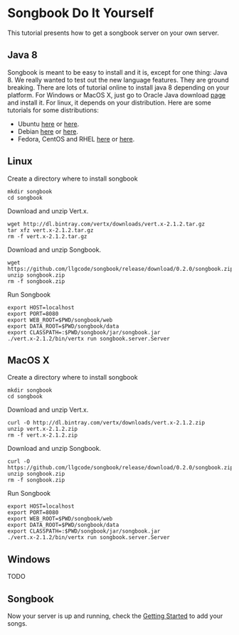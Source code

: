 Songbook Do It Yourself
=======================

This tutorial presents how to get a songbook server on your own server.

Java 8
------

Songbook is meant to be easy to install and it is, except for one thing: Java 8.
We really wanted to test out the new language features. 
They are ground breaking.
There are lots of tutorial online to install java 8 depending on your platform.
For Windows or MacOS X, just go to Oracle Java download [page](http://www.oracle.com/technetwork/java/javase/downloads/jre8-downloads-2133155.html) and install it.
For linux, it depends on your distribution. 
Here are some tutorials for some distributions:

* Ubuntu [here](http://ubuntuhandbook.org/index.php/2013/07/install-oracle-java-6-7-8-on-ubuntu-13-10/) or [here](http://www.devsniper.com/install-jdk-8-on-ubuntu/).
* Debian [here](http://linuxg.net/how-to-install-the-oracle-java-8-on-debian-wheezy-and-debian-jessie-via-repository/) or [here](http://tutorialforlinux.com/2014/03/26/how-to-install-oracle-jdk-8-on-debian-squeeze-6-32-64bit-easy-guide/).
* Fedora, CentOS and RHEL [here](http://tecadmin.net/install-java-8-on-centos-rhel-and-fedora/) or [here](http://tutorialforlinux.com/2014/03/16/how-to-install-oracle-jdk-8-on-fedora-16-17-18-19-20-21-3264bit-linux-easy-guide/).

 
Linux
-----

Create a directory where to install songbook

```Shell
mkdir songbook
cd songbook
```

Download and unzip Vert.x.

```Shell
wget http://dl.bintray.com/vertx/downloads/vert.x-2.1.2.tar.gz
tar xfz vert.x-2.1.2.tar.gz
rm -f vert.x-2.1.2.tar.gz
```

Download and unzip Songbook.

```Shell
wget https://github.com/llgcode/songbook/release/download/0.2.0/songbook.zip
unzip songbook.zip
rm -f songbook.zip
```

Run Songbook

```Shell
export HOST=localhost
export PORT=8080
export WEB_ROOT=$PWD/songbook/web
export DATA_ROOT=$PWD/songbook/data
export CLASSPATH=:$PWD/songbook/jar/songbook.jar
./vert.x-2.1.2/bin/vertx run songbook.server.Server
```

MacOS X
--------

Create a directory where to install songbook

```Shell
mkdir songbook
cd songbook
```

Download and unzip Vert.x.

```Shell
curl -O http://dl.bintray.com/vertx/downloads/vert.x-2.1.2.zip
unzip vert.x-2.1.2.zip
rm -f vert.x-2.1.2.zip
```

Download and unzip Songbook.

```Shell
curl -O https://github.com/llgcode/songbook/release/download/0.2.0/songbook.zip
unzip songbook.zip
rm -f songbook.zip
```

Run Songbook

```Shell
export HOST=localhost
export PORT=8080
export WEB_ROOT=$PWD/songbook/web
export DATA_ROOT=$PWD/songbook/data
export CLASSPATH=:$PWD/songbook/jar/songbook.jar
./vert.x-2.1.2/bin/vertx run songbook.server.Server
```

Windows
-------

TODO

Songbook
--------

Now your server is up and running, check the [Getting Started](Getting_Started.md) to add your songs.
